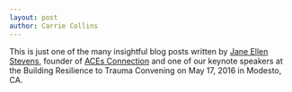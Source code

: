 ```yaml
---
layout: post
author: Carrie Collins
---
```


This is just one of the many insightful blog posts written by [Jane Ellen Stevens][1], founder of [ACEs Connection][2] and one of our keynote speakers at the Building Resilience to Trauma Convening on May 17, 2016 in Modesto, CA.


[1]: /speakers/#speaker3
[2]: http://www.acesconnection.com/blog/experiencing-the-world-through-an-aces-informed-lens-requires-patience